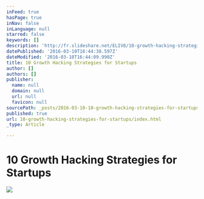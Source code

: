```yaml
---
inFeed: true
hasPage: true
inNav: false
inLanguage: null
starred: false
keywords: []
description: 'http://fr.slideshare.net/ELIV8/10-growth-hacking-strategies-for-startups'
datePublished: '2016-03-10T16:44:38.597Z'
dateModified: '2016-03-10T16:44:09.990Z'
title: 10 Growth Hacking Strategies for Startups
author: []
authors: []
publisher:
  name: null
  domain: null
  url: null
  favicon: null
sourcePath: _posts/2016-03-10-10-growth-hacking-strategies-for-startups.md
published: true
url: 10-growth-hacking-strategies-for-startups/index.html
_type: Article

---
```

# 10 Growth Hacking Strategies for Startups
![](https://the-grid-user-content.s3-us-west-2.amazonaws.com/c4f3f287-adfb-4cdb-b757-bbbc7e6d5222.jpg)